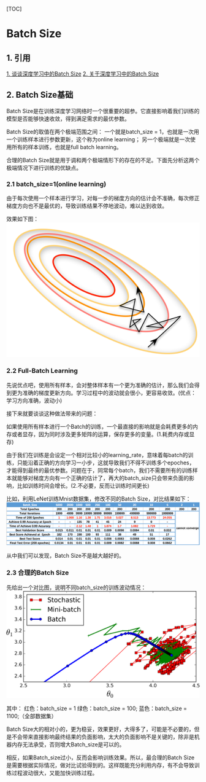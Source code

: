 [TOC]

# Batch Size

## 1. 引用

[1. 谈谈深度学习中的Batch Size](https://blog.csdn.net/haima1998/article/details/80026072)
[2. 关于深度学习中的Batch Size](https://www.cnblogs.com/gengyi/p/9853664.html)

## 2. Batch Size基础

Batch Size是在训练深度学习网络时一个很重要的超参。它直接影响着我们训练的模型是否能够快速收敛，得到满足需求的最优参数。

Batch Size的取值在两个极端范围之间：
一个就是batch_size = 1，也就是一次用一个训练样本进行参数更新，这个称为online learning；
另一个极端就是一次使用所有的样本训练，也就是full batch learning。

合理的Batch Size就是用于调和两个极端情形下的存在的不足。下面先分析这两个极端情况下进行训练的优缺点。

### 2.1 batch_size=1(online learning)

由于每次使用一个样本进行学习，对每一步的梯度方向的估计会不准确，每次修正梯度方向也不是最优的，导致训练结果不停地波动，难以达到收敛。

效果如下图：
![online-learning](./images/batchsize/online-learning.png)

### 2.2 Full-Batch Learning

先说优点吧，使用所有样本，会对整体样本有一个更为准确的估计，那么我们会得到更为准确的梯度更新方向。学习过程中的波动就会很小，更容易收敛。(优点：学习方向准确，波动小)

接下来就要谈谈这种做法带来的问题：

如果使用所有样本进行一个Batch的训练，一个最直接的影响就是会耗费更多的内存或者显存，因为同时涉及更多矩阵的运算，保存更多的变量。(1.耗费内存或显存)

由于我们在训练是会设定一个相对比较小的learning_rate，意味着每batch的训练，只能沿着正确的方向学习一小步，这就导致我们不得不训练多个epoches，才能得到最终的最优参数。问题在于，同常每个batch，我们不需要所有的训练样本就能够对梯度方向有一个正确的估计了，再大的batch_size只会带来负面的影响，比如训练时间会增长。(2.不必要，反而让训练时间更长)

比如，利用LeNet训练Mnist数据集，修改不同的Batch Size，对比结果如下：
![batch-size-compare](./images/batchsize/batch-size-compare.png)

从中我们可以发现，Batch Size不是越大越好的。

### 2.3 合理的Batch Size

先给出一个对比图，说明不同batch_size的训练波动情况：
![batch-compare](./images/batchsize/batch-compare.png)

其中：
红色：batch_size = 1
绿色：batch_size = 100;
蓝色：batch_size = 1100;（全部数据集）

Batch Size大的相对小的，更为稳妥，效果更好，大得多了，可能是不必要的，但是不会带来直接影响最终结果的负面影响，太大的负面影响不是关键的，除非是机器内存无法承受，否则增大Batch_size是可以的。

相反，如果Batch_size过小，反而会影响训练效果。所以，最合理的Batch Size是需要根据实际情况，做对比试验得到的。这样既能充分利用内存，有不会导致训练过程波动很大，又能加快训练过程。